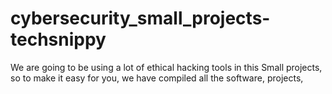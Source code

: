 # cybersecurity_small_projects-techsnippy
We are going to be using a lot of ethical hacking tools in this Small projects, so to make it easy for you, we have compiled all the software, projects, 
